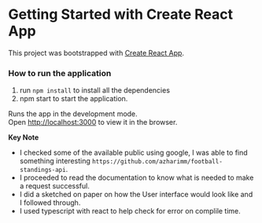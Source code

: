 # Getting Started with Create React App

This project was bootstrapped with [Create React App](https://github.com/facebook/create-react-app).


### How to run the application

1. run `npm install` to install all the dependencies
2. npm start to start the application.

Runs the app in the development mode.\
Open [http://localhost:3000](http://localhost:3000) to view it in the browser.



**Key Note**

  - I checked some of the available public using google, I was able to find something interesting `https://github.com/azharimm/football-standings-api`. 
  - I proceeded to read the documentation to know what is needed to make a request successful.
  - I did a sketched on paper on how the User interface would look like and I followed through.
  - I used typescript with react to help check for error on complile time.
 
